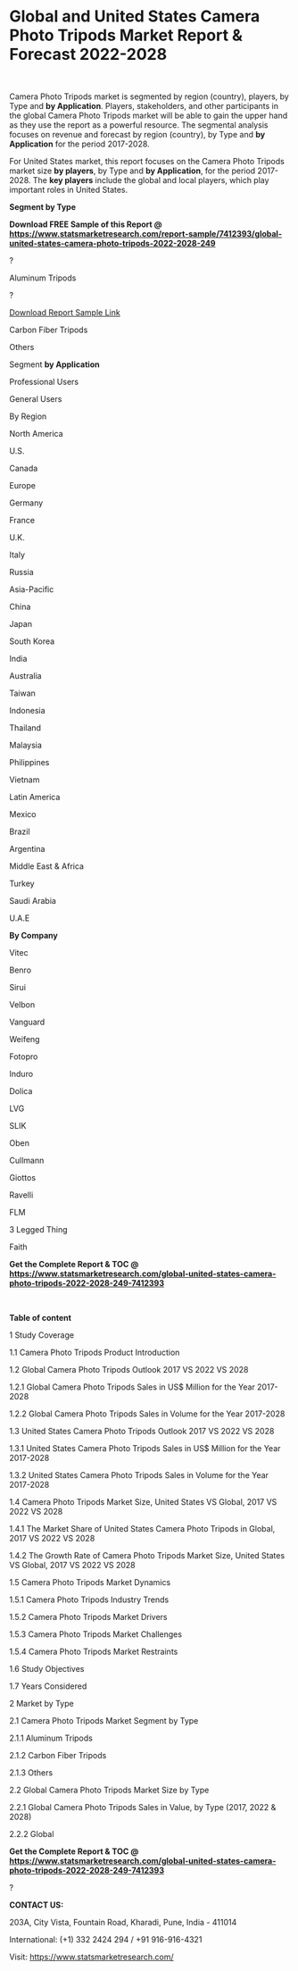 <h1>Global and United States Camera Photo Tripods Market Report & Forecast 2022-2028</h1><br/><p>Camera Photo Tripods market is segmented by region (country), players, by Type and <strong>by Application</strong>. Players, stakeholders, and other participants in the global Camera Photo Tripods market will be able to gain the upper hand as they use the report as a powerful resource. The segmental analysis focuses on revenue and forecast by region (country), by Type and <strong>by Application</strong> for the period 2017-2028.</p>
 
 
 
 <p>For United States market, this report focuses on the Camera Photo Tripods market size <strong>by players</strong>, by Type and <strong>by Application</strong>, for the period 2017-2028. The <strong>key players</strong> include the global and local players, which play important roles in United States.</p>
 
 
 
 <p><strong>Segment by Type</strong></p>
 
 
 
 <div><b>Download FREE Sample of this Report @ <a href="https://www.statsmarketresearch.com/download-free-sample/7412393/global-united-states-camera-photo-tripods-2022-2028-249">https://www.statsmarketresearch.com/report-sample/7412393/global-united-states-camera-photo-tripods-2022-2028-249</a></b></div>
 
 
 
 <p>? </p>
 
 
 
 <p>Aluminum Tripods</p>
 
 
 
 <p>? </p>
 
 
 
 <p><a href="https://www.statsmarketresearch.com/download-free-sample/7412393/global-united-states-camera-photo-tripods-2022-2028-249">Download Report Sample Link</a></p>
 
 
 
 <p>Carbon Fiber Tripods</p>
 
 
 
 <p>Others</p>
 
 
 
 <p>Segment <strong>by Application</strong></p>
 
 
 
 <p>Professional Users</p>
 
 
 
 <p>General Users</p>
 
 
 
 <p>By Region</p>
 
 
 
 <p>North America</p>
 
 
 
 <p>U.S.</p>
 
 
 
 <p>Canada</p>
 
 
 
 <p>Europe</p>
 
 
 
 <p>Germany</p>
 
 
 
 <p>France</p>
 
 
 
 <p>U.K.</p>
 
 
 
 <p>Italy</p>
 
 
 
 <p>Russia</p>
 
 
 
 <p>Asia-Pacific</p>
 
 
 
 <p>China</p>
 
 
 
 <p>Japan</p>
 
 
 
 <p>South Korea</p>
 
 
 
 <p>India</p>
 
 
 
 <p>Australia</p>
 
 
 
 <p>Taiwan</p>
 
 
 
 <p>Indonesia</p>
 
 
 
 <p>Thailand</p>
 
 
 
 <p>Malaysia</p>
 
 
 
 <p>Philippines</p>
 
 
 
 <p>Vietnam</p>
 
 
 
 <p>Latin America</p>
 
 
 
 <p>Mexico</p>
 
 
 
 <p>Brazil</p>
 
 
 
 <p>Argentina</p>
 
 
 
 <p>Middle East & Africa</p>
 
 
 
 <p>Turkey</p>
 
 
 
 <p>Saudi Arabia</p>
 
 
 
 <p>U.A.E</p>
 
 
 
 <p><strong>By Company</strong></p>
 
 
 
 <p>Vitec</p>
 
 
 
 <p>Benro</p>
 
 
 
 <p>Sirui</p>
 
 
 
 <p>Velbon</p>
 
 
 
 <p>Vanguard</p>
 
 
 
 <p>Weifeng</p>
 
 
 
 <p>Fotopro</p>
 
 
 
 <p>Induro</p>
 
 
 
 <p>Dolica</p>
 
 
 
 <p>LVG</p>
 
 
 
 <p>SLIK</p>
 
 
 
 <p>Oben</p>
 
 
 
 <p>Cullmann</p>
 
 
 
 <p>Giottos</p>
 
 
 
 <p>Ravelli</p>
 
 
 
 <p>FLM</p>
 
 
 
 <p>3 Legged Thing</p>
 
 
 
 <p>Faith</p>
 
 
 
 <div><b>Get the Complete Report & TOC @ <a href="https://www.statsmarketresearch.com/global-united-states-camera-photo-tripods-2022-2028-249-7412393">https://www.statsmarketresearch.com/global-united-states-camera-photo-tripods-2022-2028-249-7412393</a></b></div>
 
 
 
 <p><br />
 
 <b>Table of content</b></p>
 
 
 
 <p>1 Study Coverage<br />
 
 1.1 Camera Photo Tripods Product Introduction<br />
 
 1.2 Global Camera Photo Tripods Outlook 2017 VS 2022 VS 2028<br />
 
 1.2.1 Global Camera Photo Tripods Sales in US$ Million for the Year 2017-2028<br />
 
 1.2.2 Global Camera Photo Tripods Sales in Volume for the Year 2017-2028<br />
 
 1.3 United States Camera Photo Tripods Outlook 2017 VS 2022 VS 2028<br />
 
 1.3.1 United States Camera Photo Tripods Sales in US$ Million for the Year 2017-2028<br />
 
 1.3.2 United States Camera Photo Tripods Sales in Volume for the Year 2017-2028<br />
 
 1.4 Camera Photo Tripods Market Size, United States VS Global, 2017 VS 2022 VS 2028<br />
 
 1.4.1 The Market Share of United States Camera Photo Tripods in Global, 2017 VS 2022 VS 2028<br />
 
 1.4.2 The Growth Rate of Camera Photo Tripods Market Size, United States VS Global, 2017 VS 2022 VS 2028<br />
 
 1.5 Camera Photo Tripods Market Dynamics<br />
 
 1.5.1 Camera Photo Tripods Industry Trends<br />
 
 1.5.2 Camera Photo Tripods Market Drivers<br />
 
 1.5.3 Camera Photo Tripods Market Challenges<br />
 
 1.5.4 Camera Photo Tripods Market Restraints<br />
 
 1.6 Study Objectives<br />
 
 1.7 Years Considered<br />
 
 2 Market by Type<br />
 
 2.1 Camera Photo Tripods Market Segment by Type<br />
 
 2.1.1 Aluminum Tripods<br />
 
 2.1.2 Carbon Fiber Tripods<br />
 
 2.1.3 Others<br />
 
 2.2 Global Camera Photo Tripods Market Size by Type<br />
 
 2.2.1 Global Camera Photo Tripods Sales in Value, by Type (2017, 2022 & 2028)<br />
 
 2.2.2 Global</p>
 
 
 
 <div><b>Get the Complete Report & TOC @ <a href="https://www.statsmarketresearch.com/global-united-states-camera-photo-tripods-2022-2028-249-7412393">https://www.statsmarketresearch.com/global-united-states-camera-photo-tripods-2022-2028-249-7412393</a></b></div>
 
 
 
 <p>? </p>
 
 
 
 <p><b>CONTACT US:</b><br />
 
 203A, City Vista, Fountain Road, Kharadi, Pune, India - 411014<br />
 
 International: (+1) 332 2424 294 / +91 916-916-4321<br />
 
 Visit: <a href="https://www.statsmarketresearch.com/">https://www.statsmarketresearch.com/</a></p>